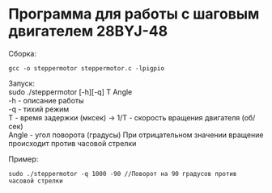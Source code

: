 # Программа для работы с шаговым двигателем 28BYJ-48

Сборка: 
``` 
gcc -o steppermotor steppermotor.c -lpigpio  
```

Запуск:  
sudo ./steppermotor [-h][-q] T Angle  
-h - описание работы  
-q - тихий режим  
T - время задержки (мксек) -> 1/T - скорость вращения двигателя (об/сек)  
Angle - угол поворота (градусы) При отрицательном значении вращение происходит против часовой стрелки  

Пример: 
```
sudo ./steppermotor -q 1000 -90 //Поворот на 90 градусов против часовой стрелки
```